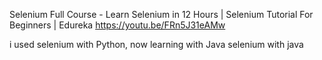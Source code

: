 Selenium Full Course - Learn Selenium in 12 Hours | Selenium Tutorial For Beginners | Edureka
https://youtu.be/FRn5J31eAMw

i used selenium with Python, now learning with Java selenium with java 
